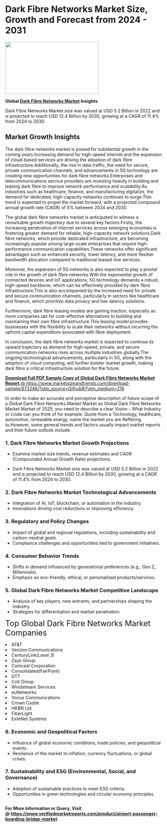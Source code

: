 <H1>Dark Fibre Networks Market Size, Growth and Forecast from 2024 - 2031</H1><img class="aligncenter size-medium wp-image-584254" src="https://thirdeyenews.in/wp-content/uploads/2024/09/Global-Market-Research-300x168.jpeg" alt="" width="300" height="168" /><p><strong>Global&nbsp;<a href="https://www.marketsizeandtrends.com/download-sample/673246/?utm_source=Github8j?utm_medium=216">Dark Fibre Networks Market</a> Insights</strong></p><p>Dark Fibre Networks Market size was valued at USD 5.2 Billion in 2022 and is projected to reach USD 12.4 Billion by 2030, growing at a CAGR of 11.4% from 2024 to 2030.</p><p><h2>Market Growth Insights</h2> <p>The dark fibre networks market is poised for substantial growth in the coming years.Increasing demand for high-speed internet and the expansion of cloud-based services are driving the adoption of dark fibre infrastructure.Additionally, the rise in data traffic, the need for secure, private communication channels, and advancements in 5G technology are creating new opportunities for dark fibre networks.Enterprises and telecommunications service providers are investing heavily in building and leasing dark fibre to improve network performance and scalability.As industries such as healthcare, finance, and manufacturing digitalize, the demand for dedicated, high-capacity networks continues to surge.This trend is expected to propel the market forward, with a projected compound annual growth rate (CAGR) of X% between 2024 and 2030.</p> <p><a href="#"></a></p> <p>The global dark fibre networks market is anticipated to witness a remarkable growth trajectory due to several key factors.Firstly, the increasing penetration of internet services across emerging economies is fostering greater demand for reliable, high-capacity network solutions.Dark fibre networks, which provide dedicated infrastructure, are becoming increasingly popular among large-scale enterprises that require high-performance communication capabilities.These networks offer significant advantages such as enhanced security, lower latency, and more flexible bandwidth allocation compared to traditional leased-line services.</p> <p>Moreover, the expansion of 5G networks is also expected to play a pivotal role in the growth of dark fibre networks.With the exponential growth of connected devices and IoT applications, 5G technology demands a robust, high-speed backbone, which can be effectively provided by dark fibre infrastructure.This is also accompanied by the increased need for private and secure communication channels, particularly in sectors like healthcare and finance, which prioritize data privacy and low-latency solutions.</p> <p>Furthermore, dark fibre leasing models are gaining traction, especially as more companies opt for cost-effective alternatives to building and maintaining their own fibre infrastructure.This leasing model provides businesses with the flexibility to scale their networks without incurring the upfront capital expenditure associated with fibre deployment.</p> <p>In conclusion, the dark fibre networks market is expected to continue its upward trajectory as demand for high-speed, private, and secure communication networks rises across multiple industries globally.The ongoing technological advancements, particularly in 5G, along with the adoption of cloud computing, will further bolster market growth, making dark fibre a critical infrastructure solution for the future.</p> <p><a href="#"></p><p><span class=""><strong>Download Full PDF Sample Copy of Global Dark Fibre Networks Market Report</strong> @ <a href="https://www.marketsizeandtrends.com/download-sample/673246/?utm_source=Github8j?utm_medium=216" target="_blank">https://www.marketsizeandtrends.com/download-sample/673246/?utm_source=Github8j?utm_medium=216</a></span></p><p>In order to make an accurate and perceptive description of future scope of a Global&nbsp;Dark Fibre Networks Market Market as Global&nbsp;Dark Fibre Networks Market Market of 2025, you need to describe a clear Vision &ndash; What Industry or Linda can you think of for example: Quote from a Technology, healthcare, automotive, renewable energy, name the market you are Reffering to.However, some general trends and factors usually impact market reports and their future outlook include:</p><h3>1.&nbsp;<strong>Dark Fibre Networks Market Growth Projections</strong></h3><ul><li>Examine market size trends, revenue estimates and CAGR (Compounded Annual Growth Rate) projections.</li><li><p>Dark Fibre Networks Market size was valued at USD 5.2 Billion in 2022 and is projected to reach USD 12.4 Billion by 2030, growing at a CAGR of 11.4% from 2024 to 2030.</p></li></ul><h3>2.&nbsp;<strong>Dark Fibre Networks Market Technological Advancements</strong></h3><ul><li>Integration of AI, IoT, blockchain, or automation in the industry.</li><li>Innovations driving cost reductions or improving efficiency.</li></ul><h3>3.&nbsp;<strong>Regulatory and Policy Changes</strong></h3><ul><li>Impact of global and regional regulations, including sustainability and carbon-neutral goals.</li><li>Compliance challenges and opportunities tied to government initiatives.</li></ul><h3>4.&nbsp;<strong>Consumer Behavior Trends</strong></h3><ul><li>Shifts in demand influenced by generational preferences (e.g., Gen Z, Millennials).</li><li>Emphasis on eco-friendly, ethical, or personalized products/services.</li></ul><h3>5.&nbsp;<strong>Global Dark Fibre Networks Market Competitive Landscape</strong></h3><ul><li>Analysis of key players, new entrants, and partnerships shaping the industry.</li><li>Strategies for differentiation and market penetration.</li></ul><p data-pm-slice="1 1 []"><span style="color: inherit; font-family: inherit; font-size: 25px;">Top Global Dark Fibre Networks Market Companies</span></p><div class="" data-test-id=""><p><li>AT&T</li><li> Verizon Communications</li><li> CenturyLink(Level 3)</li><li> Zayo Group</li><li> Comcast Corporation</li><li> Consolidated(FairPoint)</li><li> GTT</li><li> Colt Group</li><li> Windstream Services</li><li> euNetworks</li><li> Vocus Communications</li><li> Crown Castle</li><li> HKBN Ltd</li><li> FiberLight</li><li> ExteNet Systems</li></p></div><h3>6.&nbsp;<strong>Economic and Geopolitical Factors</strong></h3><ul><li>Influence of global economic conditions, trade policies, and geopolitical events.</li><li>Resilience of the market to inflation, currency fluctuations, or global crises.</li></ul><h3>7.&nbsp;<strong>Sustainability and ESG (Environmental, Social, and Governance)</strong></h3><ul><li>Adoption of sustainable practices to meet ESG criteria.</li><li>Opportunities in green technologies and circular economy principles.</li></ul><h2><strong style="font-size: 14px;">For More Information or Query, Visit @&nbsp;</strong><a style="background-color: #ffffff; font-size: 14px;" href="https://www.marketsizeandtrends.com/report/dark-fibre-networks-market/" target="_blank">https://www.verifiedmarketreports.com/product/airport-passenger-boarding-bridge-market</a></h2>